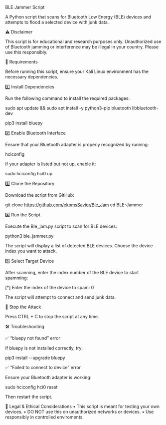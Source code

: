 BLE Jammer Script

A Python script that scans for Bluetooth Low Energy (BLE) devices and attempts to flood a selected device with junk data.

⚠️ Disclaimer

This script is for educational and research purposes only. Unauthorized use of Bluetooth jamming or interference may be illegal in your country. Please use this responsibly.

🔧 Requirements

Before running this script, ensure your Kali Linux environment has the necessary dependencies.

1️⃣ Install Dependencies

Run the following command to install the required packages:

sudo apt update && sudo apt install -y python3-pip bluetooth libbluetooth-dev

pip3 install bluepy

2️⃣ Enable Bluetooth Interface

Ensure that your Bluetooth adapter is properly recognized by running:

hciconfig

If your adapter is listed but not up, enable it:

sudo hciconfig hci0 up

3️⃣ Clone the Repository

Download the script from GitHub:

git clone https://github.com/ekomsSavior/Ble_Jam
cd BLE-Jammer

4️⃣ Run the Script

Execute the Ble_jam.py script to scan for BLE devices:

python3 ble_jammer.py

The script will display a list of detected BLE devices. Choose the device index you want to attack.

5️⃣ Select Target Device

After scanning, enter the index number of the BLE device to start spamming:

[*] Enter the index of the device to spam: 0

The script will attempt to connect and send junk data.

🛑 Stop the Attack

Press CTRL + C to stop the script at any time.

🛠 Troubleshooting

✅ “bluepy not found” error

If bluepy is not installed correctly, try:

pip3 install --upgrade bluepy

✅ “Failed to connect to device” error

Ensure your Bluetooth adapter is working:

sudo hciconfig hci0 reset

Then restart the script.

📜 Legal & Ethical Considerations
	•	This script is meant for testing your own devices.
	•	DO NOT use this on unauthorized networks or devices.
	•	Use responsibly in controlled enviroments.
